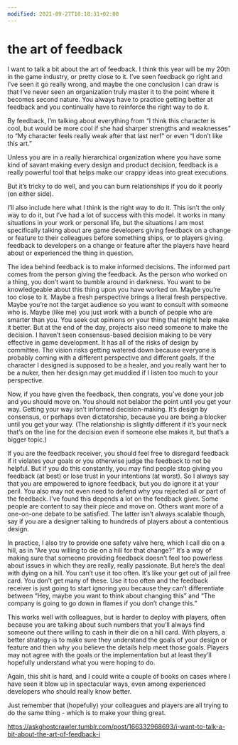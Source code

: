 ```yaml
---
modified: 2021-09-27T10:18:31+02:00
---
```


# the art of feedback

I want to talk a bit about the art of feedback.
I think this year will be my 20th in the game industry, or pretty close to it. I’ve seen feedback go right and I’ve seen it go really wrong, and maybe the one conclusion I can draw is that I’ve never seen an organization truly master it to the point where it becomes second nature. You always have to practice getting better at feedback and you continually have to reinforce the right way to do it.

By feedback, I’m talking about everything from “I think this character is cool, but would be more cool if she had sharper strengths and weaknesses” to “My character feels really weak after that last nerf” or even “I don’t like this art.”

 Unless you are in a really hierarchical organization where you have some kind of savant making every design and product decision, feedback is a really powerful tool that helps make our crappy ideas into great executions.

But it’s tricky to do well, and you can burn relationships if you do it poorly (on either side).

I’ll also include here what I think is the right way to do it. This isn’t the only way to do it, but I’ve had a lot of success with this model. It works in many situations in your work or personal life, but the situations I am most specifically talking about are game developers giving feedback on a change or feature to their colleagues before something ships, or to players giving feedback to developers on a change or feature after the players have heard about or experienced the thing in question.

The idea behind feedback is to make informed decisions. The informed part comes from the person giving the feedback. As the person who worked on a thing, you don’t want to bumble around in darkness. You want to be knowledgeable about this thing upon you have worked on. Maybe you’re too close to it. Maybe a fresh perspective brings a literal fresh perspective. Maybe you’re not the target audience so you want to consult with someone who is. Maybe (like me) you just work with a bunch of people who are smarter than you. You seek out opinions on your thing that might help make it better.
But at the end of the day, projects also need someone to make the decision. I haven’t seen consensus-based decision making to be very effective in game development. It has all of the risks of design by committee. The vision risks getting watered down because everyone is probably coming with a different perspective and different goals. If the character I designed is supposed to be a healer, and you really want her to be a nuker, then her design may get muddied if I listen too much to your perspective.


Now, if you have given the feedback, then congrats, you’ve done your job and you should move on. You should not belabor the point until you get your way. Getting your way isn’t informed decision-making. It’s design by consensus, or perhaps even dictatorship, because you are being a blocker until you get your way. (The relationship is slightly different if it’s your neck that’s on the line for the decision even if someone else makes it, but that’s a bigger topic.)

If you are the feedback receiver, you should feel free to disregard feedback if it violates your goals or you otherwise judge the feedback to not be helpful. But if you do this constantly, you may find people stop giving you feedback (at best) or lose trust in your intentions (at worst). So I always say that you are empowered to ignore feedback, but you do ignore it at your peril.
You also may not even need to defend why you rejected all or part of the feedback. I’ve found this depends a lot on the feedback giver. Some people are content to say their piece and move on. Others want more of a one-on-one debate to be satisfied. The latter isn’t always scalable though, say if you are a designer talking to hundreds of players about a contentious design.

In practice, I also try to provide one safety valve here, which I call die on a hill, as in “Are you willing to die on a hill for that change?” It’s a way of making sure that someone providing feedback doesn’t feel too powerless about issues in which they are really, really passionate. But here’s the deal with dying on a hill. You can’t use it too often. It’s like your get out of jail free card. You don’t get many of these. Use it too often and the feedback receiver is just going to start ignoring you because they can’t differentiate between “Hey, maybe you want to think about changing this” and “The company is going to go down in flames if you don’t change this.”

This works well with colleagues, but is harder to deploy with players, often because you are talking about such numbers that you’ll always find someone out there willing to cash in their die on a hill card.
With players, a better strategy is to make sure they understand the goals of your design or feature and then why you believe the details help meet those goals. Players may not agree with the goals or the implementation but at least they’ll hopefully understand what you were hoping to do.

Again, this shit is hard, and I could write a couple of books on cases where I have seen it blow up in spectacular ways, even among experienced developers who should
really know better.

Just remember that (hopefully) your colleagues and players are all trying to do the same thing - which is to make your thing great.

https://askghostcrawler.tumblr.com/post/166332968693/i-want-to-talk-a-bit-about-the-art-of-feedback-i
